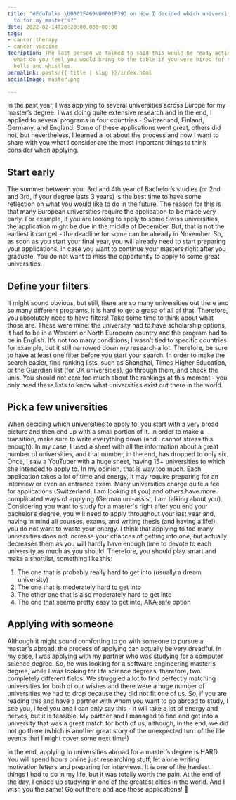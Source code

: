 ```yaml
---
title: "#EduTalks \U0001F469‍\U0001F393 on How I decided which universities to apply
  to for my master's?"
date: 2022-02-14T20:20:00.000+00:00
tags:
- cancer therapy
- cancer vaccine
decription: The last person we talked to said this would be ready action item, and
  what do you feel you would bring to the table if you were hired for this position
  bells and whistles.
permalink: posts/{{ title | slug }}/index.html
socialImage: master.png

---
```

In the past year, I was applying to several universities across Europe for my master’s degree. I was doing quite extensive research and in the end, I applied to several programs in four countries - Switzerland, Finland, Germany, and England. Some of these applications went great, others did not, but nevertheless, I learned a lot about the process and now I want to share with you what I consider are the most important things to think consider when applying.

## Start early

The summer between your 3rd and 4th year of Bachelor’s studies (or 2nd and 3rd, if your degree lasts 3 years) is the best time to have some reflection on what you would like to do in the future. The reason for this is that many European universities require the application to be made very early. For example, if you are looking to apply to some Swiss universities, the application might be due in the middle of December. But, that is not the earliest it can get - the deadline for some can be already in November. So, as soon as you start your final year, you will already need to start preparing your applications, in case you want to continue your masters right after you graduate. You do not want to miss the opportunity to apply to some great universities.

## Define your filters

It might sound obvious, but still, there are so many universities out there and so many different programs, it is hard to get a grasp of all of that. Therefore, you absolutely need to have filters! Take some time to think about what those are. These were mine: the university had to have scholarship options, it had to be in a Western or North European country and the program had to be in English. It’s not too many conditions, I wasn’t tied to specific countries for example, but it still narrowed down my research a lot. Therefore, be sure to have at least one filter before you start your search. In order to make the search easier, find ranking lists, such as Shanghai, Times Higher Education, or the Guardian list (for UK universities), go through them, and check the unis. You should not care too much about the rankings at this moment - you only need these lists to know what universities exist out there in the world.

## Pick a few universities

When deciding which universities to apply to, you start with a very broad picture and then end up with a small portion of it. In order to make a transition, make sure to write everything down (and I cannot stress this enough). In my case, I used a sheet with all the information about a great number of universities, and that number, in the end, has dropped to only six. Once, I saw a YouTuber with a huge sheet, having 15+ universities to which she intended to apply to. In my opinion, that is way too much. Each application takes a lot of time and energy, it may require preparing for an interview or even an entrance exam. Many universities charge quite a fee for applications (Switzerland, I am looking at you) and others have more complicated ways of applying (German uni-assist, I am talking about you). Considering you want to study for a master's right after you end your bachelor’s degree, you will need to apply throughout your last year and, having in mind all courses, exams, and writing thesis (and having a life!), you do not want to waste your energy. I think that applying to too many universities does not increase your chances of getting into one, but actually decreases them as you will hardly have enough time to devote to each university as much as you should. Therefore, you should play smart and make a shortlist, something like this:

1. The one that is probably really hard to get into (usually a dream university)
2. The one that is moderately hard to get into
3. The other one that is also moderately hard to get into
4. The one that seems pretty easy to get into, AKA safe option

## Applying with someone

Although it might sound comforting to go with someone to pursue a master's abroad, the process of applying can actually be very dreadful. In my case, I was applying with my partner who was studying for a computer science degree. So, he was looking for a software engineering master's degree, while I was looking for life science degrees, therefore, two completely different fields! We struggled a lot to find perfectly matching universities for both of our wishes and there were a huge number of universities we had to drop because they did not fit one of us. So, if you are reading this and have a partner with whom you want to go abroad to study, I see you, I feel you and I can only say this - it will take a lot of energy and nerves, but it is feasible. My partner and I managed to find and get into a university that was a great match for both of us, although, in the end, we did not go there (which is another great story of the unexpected turn of the life events that I might cover some next time!)

In the end, applying to universities abroad for a master’s degree is HARD. You will spend hours online just researching stuff, let alone writing motivation letters and preparing for interviews. It is one of the hardest things I had to do in my life, but it was totally worth the pain. At the end of the day, I ended up studying in one of the greatest cities in the world. And I wish you the same! Go out there and ace those applications! 💪